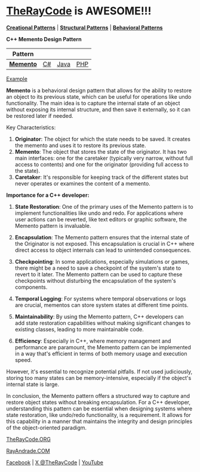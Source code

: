 # [TheRayCode](../../../README.md) is AWESOME!!!

**[Creational Patterns](../../Creational/README.md)** | **[Structural Patterns](../../Structural/README.md)** | **[Behavioral Patterns](../README.md)**

**C++ Memento Design Pattern**

|Pattern|   |   |   |
|---|---|---|---|
| [**Memento**](README.md) | [C#](../../../Csharp/Behavioral/Memento/README.md) | [Java](../../../Java/Behavioral/Memento/README.md) | [PHP](../../../PHP/Behavioral/Memento/README.md) |

[Example](MO1/README.md)

**Memento** is a behavioral design pattern that allows for the ability to restore an object to its previous state, which can be useful for operations like undo functionality. The main idea is to capture the internal state of an object without exposing its internal structure, and then save it externally, so it can be restored later if needed.

Key Characteristics:
1. **Originator**: The object for which the state needs to be saved. It creates the memento and uses it to restore its previous state.
2. **Memento**: The object that stores the state of the originator. It has two main interfaces: one for the caretaker (typically very narrow, without full access to contents) and one for the originator (providing full access to the state).
3. **Caretaker**: It's responsible for keeping track of the different states but never operates or examines the content of a memento.

**Importance for a C++ developer:**

1. **State Restoration**: One of the primary uses of the Memento pattern is to implement functionalities like undo and redo. For applications where user actions can be reverted, like text editors or graphic software, the Memento pattern is invaluable.

2. **Encapsulation**: The Memento pattern ensures that the internal state of the Originator is not exposed. This encapsulation is crucial in C++ where direct access to object internals can lead to unintended consequences.

3. **Checkpointing**: In some applications, especially simulations or games, there might be a need to save a checkpoint of the system's state to revert to it later. The Memento pattern can be used to capture these checkpoints without disturbing the encapsulation of the system's components.

4. **Temporal Logging**: For systems where temporal observations or logs are crucial, mementos can store system states at different time points.

5. **Maintainability**: By using the Memento pattern, C++ developers can add state restoration capabilities without making significant changes to existing classes, leading to more maintainable code.

6. **Efficiency**: Especially in C++, where memory management and performance are paramount, the Memento pattern can be implemented in a way that's efficient in terms of both memory usage and execution speed.

However, it's essential to recognize potential pitfalls. If not used judiciously, storing too many states can be memory-intensive, especially if the object's internal state is large.

In conclusion, the Memento pattern offers a structured way to capture and restore object states without breaking encapsulation. For a C++ developer, understanding this pattern can be essential when designing systems where state restoration, like undo/redo functionality, is a requirement. It allows for this capability in a manner that maintains the integrity and design principles of the object-oriented paradigm.

[TheRayCode.ORG](https://www.TheRayCode.org)

[RayAndrade.COM](https://www.RayAndrade.com)

[Facebook](https://www.facebook.com/TheRayCode/) | [X @TheRayCode](https://www.x.com/TheRayCode/) | [YouTube](https://www.youtube.com/TheRayCode/)


